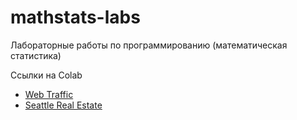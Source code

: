 # mathstats-labs
Лабораторные работы по программированию (математическая статистика)

Ссылки на Colab
- [Web Traffic](https://colab.research.google.com/drive/1bVSbykiG_on1K3HkrFg3T873_iXyBr8_?usp=sharing)
- [Seattle Real Estate](https://colab.research.google.com/drive/1CrEExu2pk68-PuF9h8zyX_z6IgRUmNv3?usp=sharing)
